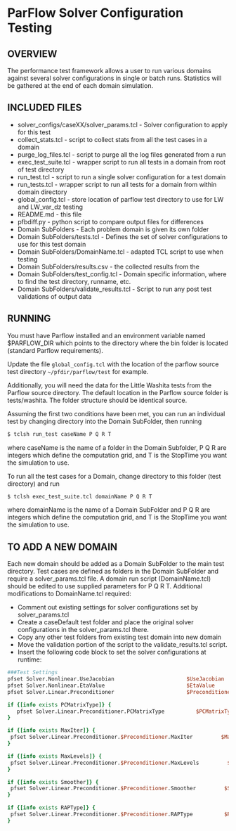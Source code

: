 # ParFlow Solver Configuration Testing

## OVERVIEW

 The performance test framework allows a user to run various domains against several solver configurations 
 in single or batch runs. Statistics will be gathered at the end of each domain simulation.


## INCLUDED FILES

 * solver_configs/caseXX/solver_params.tcl - Solver configuration to apply for this test
 * collect_stats.tcl - script to collect stats from all the test cases in a domain
 * purge_log_files.tcl - script to purge all the log files generated from a run
 * exec_test_suite.tcl - wrapper script to run all tests in a domain from root of test directory
 * run_test.tcl - script to run a single solver configuration for a test domain
 * run_tests.tcl - wrapper script to run all tests for a domain from within domain directory
 * global_config.tcl - store location of parflow test directory to use for LW and LW_var_dz testing
 * README.md - this file
 * pfbdiff.py - python script to compare output files for differences
 * Domain SubFolders - Each problem domain is given its own folder
 * Domain SubFolders/tests.tcl - Defines the set of solver configurations to use for this test domain
 * Domain SubFolders/DomainName.tcl - adapted TCL script to use when testing
 * Domain SubFolders/results.csv - the collected results from the
 * Domain SubFolders/test_config.tcl - Domain specific information, where to find the test directory, runname, etc.
 * Domain SubFolders/validate_results.tcl - Script to run any post test validations of output data
 

## RUNNING

 You must have Parflow installed and an environment variable named $PARFLOW_DIR which points to the directory where the 
 bin folder is located (standard Parflow requirements).
 
 Update the file `global_config.tcl` with the location of the parflow source test directory `~/pfdir/parflow/test` for example.
 
 Additionally, you will need the data for the Little Washita tests from the Parflow source directory. The default location
 in the Parflow source folder is tests/washita. The folder structure should be identical source.
 
 Assuming the first two conditions have been met, you can run an individual test by changing directory into the Domain SubFolder,
 then running 
 ```bash
 $ tclsh run_test caseName P Q R T 
 ```
 where caseName is the name of a folder in the Domain Subfolder, P Q R are integers which define the computation grid,
 and T is the StopTime you want the simulation to use. 
 
 To run all the test cases for a Domain, change directory to this folder (test directory) and run 
 ```bash
 $ tclsh exec_test_suite.tcl domainName P Q R T
 ```
 where domainName is the name of a Domain SubFolder and P Q R are integers which define the computation grid,
 and T is the StopTime you want the simulation to use.
 
  

## TO ADD A NEW DOMAIN
 
 Each new domain should be added as a Domain SubFolder to the main test directory. 
 Test cases are defined as folders in the Domain SubFolder and require a solver_params.tcl file.
 A domain run script (DomainName.tcl) should be edited to use supplied parameters for P Q R T.
 Additional modifications to DomainName.tcl required:
 * Comment out existing settings for solver configurations set by solver_params.tcl
 * Create a caseDefault test folder and place the original solver configurations in the solver_params.tcl there.
 * Copy any other test folders from existing test domain into new domain
 * Move the validation portion of the script to the validate_results.tcl script.
 * Insert the following code block to set the solver configurations at runtime:
 ```tcl
 ###Test Settings
pfset Solver.Nonlinear.UseJacobian                       $UseJacobian 
pfset Solver.Nonlinear.EtaValue                          $EtaValue
pfset Solver.Linear.Preconditioner                       $Preconditioner

if {[info exists PCMatrixType]} {
	pfset Solver.Linear.Preconditioner.PCMatrixType          $PCMatrixType
}

if {[info exists MaxIter]} { 
  pfset Solver.Linear.Preconditioner.$Preconditioner.MaxIter         $MaxIter
}

if {[info exists MaxLevels]} { 
  pfset Solver.Linear.Preconditioner.$Preconditioner.MaxLevels         $MaxLevels
}

if {[info exists Smoother]} { 
  pfset Solver.Linear.Preconditioner.$Preconditioner.Smoother         $Smoother
}

if {[info exists RAPType]} {
  pfset Solver.Linear.Preconditioner.$Preconditioner.RAPType          $RAPType
}
```
 

 
